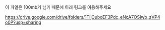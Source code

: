 이 파일은 100mb가 넘기 때문에 아래 링크를 이용해주세요

https://drive.google.com/drive/folders/1TijCuboEF3Pdc_eNcA7OSlwb_zVP4o0P?usp=sharing
